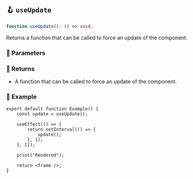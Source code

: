 ## 🪝 `useUpdate`

```ts
function useUpdate(): () => void;
```

Returns a function that can be called to force an update of the component.

### 📕 Parameters

### 📗 Returns

-   A function that can be called to force an update of the component.

### 📘 Example

```tsx
export default function Example() {
	const update = useUpdate();

	useEffect(() => {
		return setInterval(() => {
			update();
		}, 1);
	}, []);

	print("Rendered");

	return <frame />;
}
```
